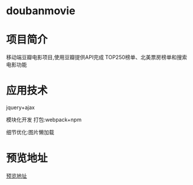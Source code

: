# doubanmovie

# 项目简介
  移动端豆瓣电影项目,使用豆瓣提供API完成 TOP250榜单、北美票房榜单和搜索电影功能

# 应用技术
  
  jquery+ajax
  
  模块化开发 打包:webpack+npm
  
  细节优化:图片懒加载
  
 # 预览地址
   [预览地址](https://github.com/WebsnowDrop/doubanmovie)
  
  
  
